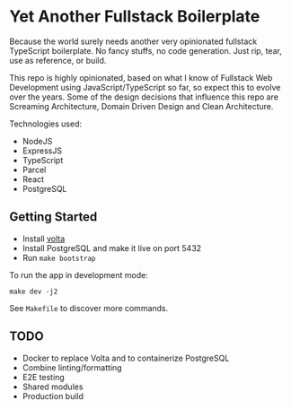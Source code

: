 # Yet Another Fullstack Boilerplate
 
Because the world surely needs another very opinionated fullstack TypeScript boilerplate. No fancy stuffs, no code generation. Just rip, tear, use as reference, or build.

This repo is highly opinionated, based on what I know of Fullstack Web Development using JavaScript/TypeScript so far, so expect this to evolve over the years. Some of the design decisions that influence this repo are Screaming Architecture, Domain Driven Design and Clean Architecture.

Technologies used:
- NodeJS
- ExpressJS
- TypeScript
- Parcel
- React
- PostgreSQL

## Getting Started

- Install [volta](https://volta.sh/) 
- Install PostgreSQL and make it live on port 5432
- Run `make bootstrap`

To run the app in development mode:

```
make dev -j2
```

See `Makefile` to discover more commands.

## TODO

- Docker to replace Volta and to containerize PostgreSQL
- Combine linting/formatting
- E2E testing
- Shared modules
- Production build
